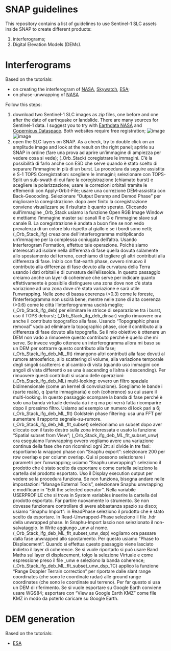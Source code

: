 # SNAP guidelines
This repository contains a list of guidelines to use Sentinel-1 SLC assets inside SNAP to create different products:
1) interferograms;
2) Digital Elevation Models (DEMs).
# Interferograms
Based on the tutorials:
- on creating the interferogram of [NASA](https://www.earthdata.nasa.gov/learn/data-recipes/create-interferogram-using-esas-sentinel-1-toolbox), [Skywatch](https://step.esa.int/docs/tutorials/S1TBX%20TOPSAR%20Interferometry%20with%20Sentinel-1%20Tutorial_v2.pdf), [ESA](https://esamultimedia.esa.int/multimedia/publications/TM-19/TM-19_InSAR_web.pdf);
- on phase-unwrapping of [NASA](https://www.earthdata.nasa.gov/learn/data-recipes/phase-unwrap-interferogram)

Follow this steps:
1) download two Sentinel-1 SLC images as *zip* files, one before and one after the date of earthquake or landslide. There are many sources for Sentinel-1 data. I suggest you to try with [Earthdata NASA](https://search.earthdata.nasa.gov) and [Copernicus Dataspace](https://browser.dataspace.copernicus.eu/). Both websites require free registration;
![image](https://github.com/user-attachments/assets/65aa0fc5-589d-4cfe-ab39-4e87621e400d) ![image](https://github.com/user-attachments/assets/f6631028-e2ef-4c11-891c-cfdfddd34dd5)
2) open the SLC layers on SNAP. As a check, try to double click on an amplitude image and look at the result on the right panel;
aprirle su SNAP in ordine (fare una prova ad aprire un’immagine di ampiezza per vedere cosa si vede); (_Orb_Stack) coregistrare le immagini. C’è la possibilità di farlo anche con ESD che serve quando è stato scelto di separare l’immagine in più di un burst. La procedura da seguire assistita è S-1 TOPS Coregistration: scegliere le immagini; selezionare con TOPS-Split un sub-swath di cui fare la coregistrazione (chiamato burst) e scegliere la polarizzazione; usare le correzioni orbitali tramite le effemeridi con Apply-Orbit-File; usare una correzione DEM-assistita con Back-Geocoding. Selezionare “Output Deramp and Demod Phase” per migliorare la coregistrazione. dopo aver finito la coregistrazione conviene visualizzare se il risultato è quanto sperato. Cliccando sull’immagine _Orb_Stack usiamo la funzione Open RGB Image Window e mettiamo l’immagine master sui canali R e G e l’immagine slave sul canale B. La coregistrazione è andata a buon fine se non vedo prevalenza di un colore blu rispetto al giallo e se i bordi sono netti; (_Orb_Stack_ifg) creazione dell’interferogramma moltiplicando un’immagine per la complessa coniugata dell’altra. Usando Interferogram Formation, effettuo tale operazione. Poiché siamo interessati ad isolare nella differenza di fase quella dovuta solamente allo spostamento del terreno, cerchiamo di togliere gli altri contributi alla differenza di fase. Inizio con flat-earth phase, ovvero rimuovo il contributo alla differenza di fase dovuto alla curvatura della Terra usando i dati orbitali e di curvatura dell’ellissoide. In questo passaggio creiamo anche un layer di coherence che serve per indicare quanto effettivamente è possibile distinguere una zona dove non c’è stata variazione ad una zona dove c’è stata variazione e sarà utile l’unwrapping. Nelle zone di bassa coerenza (<0.3) come le foreste, l’interferogramma non uscirà bene, mentre nelle zone di alta coerenza (>0.6) come le città l’interferogramma uscirà meglio; (_Orb_Stack_ifg_deb) per eliminare le strisce di separazione tra i burst, uso il TOPS deburst; (_Orb_Stack_ifg_deb_dinsar) voglio rimuovere ora anche il contributo topografico alla fase. Usando “Topographic phase removal” vado ad eliminare la topographic phase, cioè il contributo alla differenza di fase dovuto alla topografia. Se il mio obiettivo è ottenere un DEM non vado a rimuovere questo contributo perché è quello che mi serve. Se invece voglio ottenere un interferogramma allora mi baso su un DEM per sottrarre questo contributo alla fase; (_Orb_Stack_ifg_deb_ML_flt) rimangono altri contributi alla fase dovuti al rumore atmosferico, allo scattering di volume, alla variazione temporale degli singoli scatterers e al cambio di vista (quando uso immagini con angoli di vista differenti o se una è ascending e l’altra è descending). Per rimuovere questi contributi si usano delle operazioni: (_Orb_Stack_ifg_deb_ML) multi-looking: ovvero un filtro spaziale bidimensionale (come un kernel di convoluzione). Scegliamo le bande i (parte reale), q (parte immaginaria) e coh (coherence) su cui usare il multi-looking. In questo passaggio scompare la banda di fase perché è solo una banda virtuale derivata da i e q ma poi verrà fatta ricomparire dopo il prossimo filtro. Usiamo ad esempio un numero di look pari a 6; (_Orb_Stack_ifg_deb_ML_flt) Goldstein phase filtering: usa una FFT per aumentare il rapporto segnale-su-rumore. (_Orb_Stack_ifg_deb_ML_flt_subset) selezioniamo un subset dopo aver cliccato con il tasto destro sulla zona interessata e usato la funzione “Spatial subset from View”;
(_Orb_Stack_ifg_deb_ML_flt_subset_unw) ora eseguiamo l’unwrapping ovvero vogliamo avere una variazione continua della fase che non ricominci ogni 2π: si divide in tre fasi: esportiamo la wrapped phase con “Snaphu export”: selezionare 200 per row overlap e per column overlap. Qui si possono selezionare i parametri per l’unwrapping; usiamo “Snaphu unwrapping”: seleziono il prodotto che è stato scelto da esportare e come cartella seleziono la cartella del prodotto esportato. Uso il Display execution output per vedere se la procedura funziona. Se non funziona, bisogna andare nelle impostazioni “Manage External Tools”, selezionare Snaphu unwrapping e modificare in “Edit the selected operator”. Nella variabile USERPROFILE che si trova in System variables inserire la cartella del prodotto esportato. Far partire nuovamente lo strumento. Se non dovesse funzionare controllare di avere abbastanza spazio su disco; usiamo “Snaphu Import”: in ReadPhase seleziono il prodotto che è stato scelto da esportare. In Read-Unwrapped-Phase seleziono il file .hdr della unwrapped phase. In Snaphu-Import lascio non selezionato il non-salvataggio. In Write aggiungo _unw al nome. (_Orb_Stack_ifg_deb_ML_flt_subset_unw_dsp) vogliamo ora passare dalla fase unwrapped allo spostamento. Per questo usiamo “Phase to Displacement”. Quando si effettua questo passaggio viene lasciato indietro il layer di coherence. Se si vuole riportarlo si può usare Band Maths sul layer di displacement, tolgo la selezione Virtuale e come espressione preso il file _unw e seleziono la banda coherence; (_Orb_Stack_ifg_deb_ML_flt_subset_unw_dsp_TC) applico la funzione “Range Doppler Terrain correction” per riportare dalle slant range coordinates (che sono le coordinate radar) alle ground range coordinates (che sono le coordinate sul terreno). Per far questo si usa un DEM di riferimento. Se si vuole esportare su Google Earth conviene usare WGS84; esportare con “View as Google Earth KMZ” come file KMZ in modo da poterlo caricare su Google Earth.
# DEM generation
Based on the tutorials:
- [ESA](https://step.esa.int/docs/tutorials/S1TBX%20DEM%20generation%20with%20Sentinel-1%20IW%20Tutorial.pdf)
